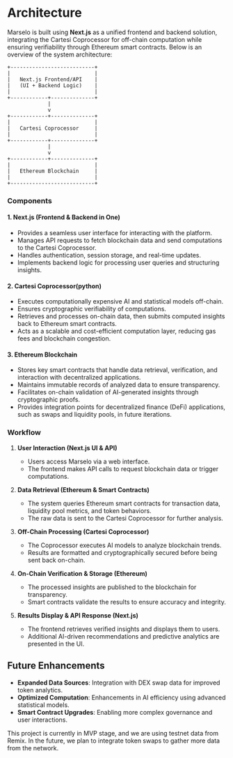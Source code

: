 # Architecture

Marselo is built using **Next.js** as a unified frontend and backend solution, integrating the Cartesi Coprocessor for off-chain computation while ensuring verifiability through Ethereum smart contracts. Below is an overview of the system architecture:

```plaintext
+---------------------------+
|                           |
|   Next.js Frontend/API    |
|   (UI + Backend Logic)    |
|                           |
+------------+--------------+
             |
             v
+------------+--------------+
|                           |
|   Cartesi Coprocessor     |
|                           |
+------------+--------------+
             |
             v
+------------+--------------+
|                           |
|   Ethereum Blockchain     |
|                           |
+---------------------------+
```

### Components
#### 1. **Next.js (Frontend & Backend in One)**
- Provides a seamless user interface for interacting with the platform.
- Manages API requests to fetch blockchain data and send computations to the Cartesi Coprocessor.
- Handles authentication, session storage, and real-time updates.
- Implements backend logic for processing user queries and structuring insights.

#### 2. **Cartesi Coprocessor(python)**
- Executes computationally expensive AI and statistical models off-chain.
- Ensures cryptographic verifiability of computations.
- Retrieves and processes on-chain data, then submits computed insights back to Ethereum smart contracts.
- Acts as a scalable and cost-efficient computation layer, reducing gas fees and blockchain congestion.

#### 3. **Ethereum Blockchain**
- Stores key smart contracts that handle data retrieval, verification, and interaction with decentralized applications.
- Maintains immutable records of analyzed data to ensure transparency.
- Facilitates on-chain validation of AI-generated insights through cryptographic proofs.
- Provides integration points for decentralized finance (DeFi) applications, such as swaps and liquidity pools, in future iterations.

### Workflow
1. **User Interaction (Next.js UI & API)**
   - Users access Marselo via a web interface.
   - The frontend makes API calls to request blockchain data or trigger computations.

2. **Data Retrieval (Ethereum & Smart Contracts)**
   - The system queries Ethereum smart contracts for transaction data, liquidity pool metrics, and token behaviors.
   - The raw data is sent to the Cartesi Coprocessor for further analysis.

3. **Off-Chain Processing (Cartesi Coprocessor)**
   - The Coprocessor executes AI models to analyze blockchain trends.
   - Results are formatted and cryptographically secured before being sent back on-chain.

4. **On-Chain Verification & Storage (Ethereum)**
   - The processed insights are published to the blockchain for transparency.
   - Smart contracts validate the results to ensure accuracy and integrity.

5. **Results Display & API Response (Next.js)**
   - The frontend retrieves verified insights and displays them to users.
   - Additional AI-driven recommendations and predictive analytics are presented in the UI.

## Future Enhancements
- **Expanded Data Sources**: Integration with DEX swap data for improved token analytics.
- **Optimized Computation**: Enhancements in AI efficiency using advanced statistical models.
- **Smart Contract Upgrades**: Enabling more complex governance and user interactions.

<div class="warning">
    This project is currently in MVP stage, and we are using testnet data from Remix. In the future, we plan to integrate token swaps to gather more data from the network.
</div>
